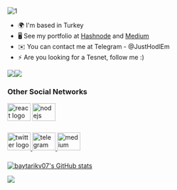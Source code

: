 
![1](https://user-images.githubusercontent.com/116226765/205465554-3a0777f8-8884-4191-bc4d-d3f332489c3d.png)



* 🌍  I'm based in Turkey
* 🖥️  See my portfolio at [Hashnode](https://hashnode.com/@KYORIX) and [Medium](https://medium.com/@KYORIX)
* ✉️  You can contact me at Telegram - @JustHodlEm
* ⚡  Are you looking for a Tesnet, follow me :) 

<a href="https://www.twitter.com/JustHodlEm" target="_blank" rel="noreferrer"><img
src="https://img.shields.io/twitter/follow/baytarikv?logo=twitter&style=for-the-badge&color=0891b2&labelColor=1c1917"
/></a><a href="https://www.github.com/baytarikv07" target="_blank" rel="noreferrer"><img
src="https://img.shields.io/github/followers/baytarikv07?logo=github&style=for-the-badge&color=0891b2&labelColor=1c1917" /></a>
 
### Other Social Networks

<div align="left">
  <img src="https://cdn.jsdelivr.net/gh/devicons/devicon/icons/react/react-original.svg" height="40" width="52" alt="react logo"  />
  <img src="https://cdn.jsdelivr.net/gh/devicons/devicon/icons/nodejs/nodejs-original.svg" height="40" width="52" alt="nodejs logo"  />
</div>

###

<div align="left">
  <a href="https://twitter.com/JustHodlEm" target="_blank">
    <img src="https://raw.githubusercontent.com/maurodesouza/profile-readme-generator/master/src/assets/icons/social/twitter/default.svg" width="52" height="40" alt="twitter logo"  />
  </a>
  <a href="https://t.me/JustHodlEm" target="_blank">
    <img src="https://raw.githubusercontent.com/maurodesouza/profile-readme-generator/master/src/assets/icons/social/telegram/default.svg" width="52" height="40" alt="telegram logo"  />
  </a>
  <a href="https://medium.com/@KYORIX" target="_blank">
    <img src="https://raw.githubusercontent.com/maurodesouza/profile-readme-generator/master/src/assets/icons/social/medium/default.svg" width="52" height="40" alt="medium logo"  />
  </a>
</div>

###


<a href="http://www.github.com/baytarikv07"><img src="https://github-readme-stats.vercel.app/api?username=baytarikv07&show_icons=true&hide=&count_private=true&title_color=ffffff&text_color=ffffff&icon_color=0891b2&bg_color=1c1917&hide_border=true&show_icons=true" alt="baytarikv07's GitHub stats" /></a>

<a href="http://www.github.com/baytarikv07"><img src="https://github-readme-streak-stats.herokuapp.com/?user=baytarikv07&stroke=ffffff&background=1c1917&ring=ffffff&fire=ffffff&currStreakNum=ffffff&currStreakLabel=ffffff&sideNums=ffffff&sideLabels=ffffff&dates=ffffff&hide_border=true" /></a>





